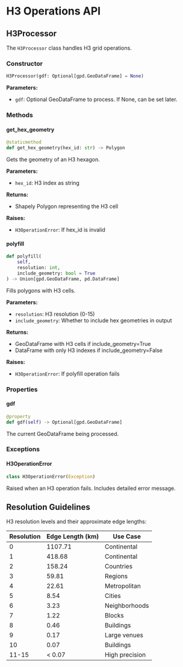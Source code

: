 # H3 Operations API

## H3Processor

The `H3Processor` class handles H3 grid operations.

### Constructor

```python
H3Processor(gdf: Optional[gpd.GeoDataFrame] = None)
```

**Parameters:**
- `gdf`: Optional GeoDataFrame to process. If None, can be set later.

### Methods

#### get_hex_geometry

```python
@staticmethod
def get_hex_geometry(hex_id: str) -> Polygon
```

Gets the geometry of an H3 hexagon.

**Parameters:**
- `hex_id`: H3 index as string

**Returns:**
- Shapely Polygon representing the H3 cell

**Raises:**
- `H3OperationError`: If hex_id is invalid

#### polyfill

```python
def polyfill(
    self,
    resolution: int,
    include_geometry: bool = True
) -> Union[gpd.GeoDataFrame, pd.DataFrame]
```

Fills polygons with H3 cells.

**Parameters:**
- `resolution`: H3 resolution (0-15)
- `include_geometry`: Whether to include hex geometries in output

**Returns:**
- GeoDataFrame with H3 cells if include_geometry=True
- DataFrame with only H3 indexes if include_geometry=False

**Raises:**
- `H3OperationError`: If polyfill operation fails

### Properties

#### gdf

```python
@property
def gdf(self) -> Optional[gpd.GeoDataFrame]
```

The current GeoDataFrame being processed.

### Exceptions

#### H3OperationError

```python
class H3OperationError(Exception)
```

Raised when an H3 operation fails. Includes detailed error message.

## Resolution Guidelines

H3 resolution levels and their approximate edge lengths:

| Resolution | Edge Length (km) | Use Case |
|------------|-----------------|-----------|
| 0          | 1107.71        | Continental |
| 1          | 418.68         | Continental |
| 2          | 158.24         | Countries |
| 3          | 59.81          | Regions |
| 4          | 22.61          | Metropolitan |
| 5          | 8.54           | Cities |
| 6          | 3.23           | Neighborhoods |
| 7          | 1.22           | Blocks |
| 8          | 0.46           | Buildings |
| 9          | 0.17           | Large venues |
| 10         | 0.07           | Buildings |
| 11-15      | < 0.07         | High precision |
